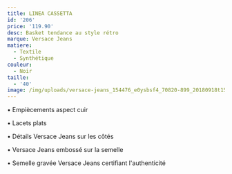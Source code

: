 ```yaml
---
title: LINEA CASSETTA
id: '206'
price: '119.90'
desc: Basket tendance au style rétro
marque: Versace Jeans
matiere:
  - Textile
  - Synthétique
couleur:
  - Noir
taille:
  - '40'
image: /img/uploads/versace-jeans_154476_e0ysbsf4_70820-899_20180918t152720_01.jpg
---
```

• Empiècements aspect cuir

• Lacets plats

• Détails Versace Jeans sur les côtés

• Versace Jeans embossé sur la semelle

• Semelle gravée Versace Jeans certifiant l'authenticité

